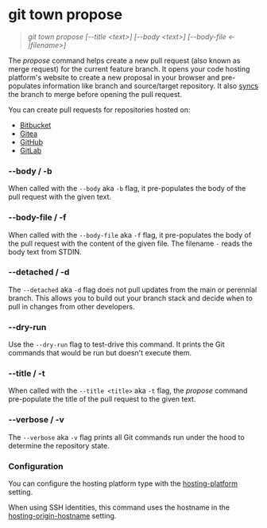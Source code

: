 # git town propose

> _git town propose [--title &lt;text&gt;] [--body &lt;text&gt;] [--body-file
> &lt;-|filename&gt;]_

The _propose_ command helps create a new pull request (also known as merge
request) for the current feature branch. It opens your code hosting platform's
website to create a new proposal in your browser and pre-populates information
like branch and source/target repository. It also [syncs](sync.md) the branch to
merge before opening the pull request.

You can create pull requests for repositories hosted on:

- [Bitbucket](https://bitbucket.org)
- [Gitea](https://gitea.com)
- [GitHub](https://github.com)
- [GitLab](https://gitlab.com)

### --body / -b

When called with the `--body` aka `-b` flag, it pre-populates the body of the
pull request with the given text.

### --body-file / -f

When called with the `--body-file` aka `-f` flag, it pre-populates the body of
the pull request with the content of the given file. The filename `-` reads the
body text from STDIN.

### --detached / -d

The `--detached` aka `-d` flag does not pull updates from the main or perennial
branch. This allows you to build out your branch stack and decide when to pull
in changes from other developers.

### --dry-run

Use the `--dry-run` flag to test-drive this command. It prints the Git commands
that would be run but doesn't execute them.

### --title / -t

When called with the `--title <title>` aka `-t` flag, the _propose_ command
pre-populate the title of the pull request to the given text.

### --verbose / -v

The `--verbose` aka `-v` flag prints all Git commands run under the hood to
determine the repository state.

### Configuration

You can configure the hosting platform type with the
[hosting-platform](../preferences/hosting-platform.md) setting.

When using SSH identities, this command uses the hostname in the
[hosting-origin-hostname](../preferences/hosting-origin-hostname.md) setting.
